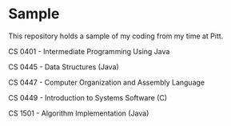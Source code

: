 # Sample
This repository holds a sample of my coding from my time at Pitt.


CS 0401 - Intermediate Programming Using Java

CS 0445 - Data Structures (Java)

CS 0447 - Computer Organization and Assembly Language

CS 0449 - Introduction to Systems Software (C)

CS 1501 - Algorithm Implementation (Java)
